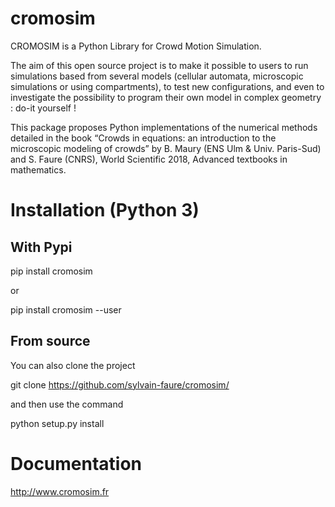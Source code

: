 # cromosim

CROMOSIM is a Python Library for Crowd Motion Simulation.

The aim of this open source project is to make it possible to users to run simulations based from several models (cellular automata, microscopic simulations or using compartments), to test new configurations, and even to investigate the possibility to program their own model in complex geometry : do-it yourself !

This package proposes Python implementations of the numerical methods detailed in the book “Crowds in equations: an introduction to the microscopic modeling of crowds” by B. Maury (ENS Ulm & Univ. Paris-Sud) and S. Faure (CNRS), World Scientific 2018, Advanced textbooks in mathematics.

Installation (Python 3)
========================

With Pypi
---------

   pip install cromosim

or

   pip install cromosim --user

From source
-----------

You can also clone the project

   git clone https://github.com/sylvain-faure/cromosim/

and then use the command

   python setup.py install


Documentation
=============

http://www.cromosim.fr
